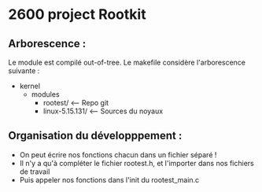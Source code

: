 # 2600 project Rootkit

## Arborescence :

Le module est compilé out-of-tree.
Le makefile considère l'arborescence suivante :

- kernel
   - modules
       - rootest/ <-- Repo git
       - linux-5.15.131/ <-- Sources du noyaux
    

## Organisation du développpement :
- On peut écrire nos fonctions chacun dans un fichier séparé !
- Il n'y a qu'à compléter le fichier rootest.h, et l'importer dans nos fichiers de travail
- Puis appeler nos fonctions dans l'init du rootest_main.c

